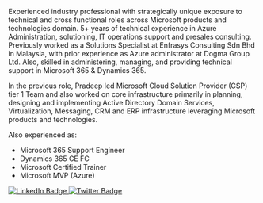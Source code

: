 Experienced industry professional with strategically unique exposure to technical and cross functional roles across Microsoft products and technologies domain. 5+ years of technical experience in Azure Administration, solutioning, IT operations support and presales consulting. Previously worked as a Solutions Specialist at Enfrasys Consulting Sdn Bhd in Malaysia, with prior experience as Azure administrator at Dogma Group Ltd. Also, skilled in administering, managing, and providing technical support in Microsoft 365 & Dynamics 365.

In the previous role, Pradeep led Microsoft Cloud Solution Provider (CSP) tier 1 Team and also worked on core infrastructure primarily in planning, designing and implementing Active Directory Domain Services, Virtualization, Messaging, CRM and ERP infrastructure leveraging Microsoft products and technologies.

Also experienced as:
- Microsoft 365 Support Engineer
- Dynamics 365 CE FC
- Microsoft Certified Trainer
- Microsoft MVP (Azure)

<div id="badges">
  <a href="https://www.linkedin.com/in/PradeepKandel">
    <img src="https://img.shields.io/badge/LinkedIn-blue?style=for-the-badge&logo=linkedin&logoColor=white" alt="LinkedIn Badge"/>
  </a>
  <a href="https://twitter.com/PradeepKandel">
    <img src="https://img.shields.io/badge/Twitter-blue?style=for-the-badge&logo=twitter&logoColor=white" alt="Twitter Badge"/>
  </a>
</div>
